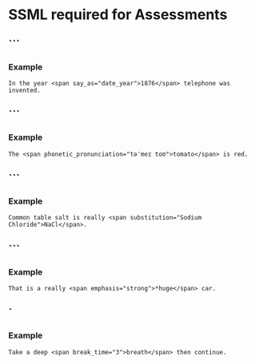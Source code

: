 # SSML required for Assessments

## ```<say-as>

### Example
```In the year <span say_as="date_year">1876</span> telephone was invented.```

## ```<phoneme>

### Example
```The <span phonetic_pronunciation="təˈmeɪ toʊ">tomato</span> is red.```

## ```<sub>

### Example
```Common table salt is really <span substitution="Sodium Chloride">NaCl</span>.```

## ```<emphasis>

### Example
```That is a really <span emphasis="strong">*huge</span> car.```

## `<break>

### Example
```Take a deep <span break_time="3">breath</span> then continue.``` 
